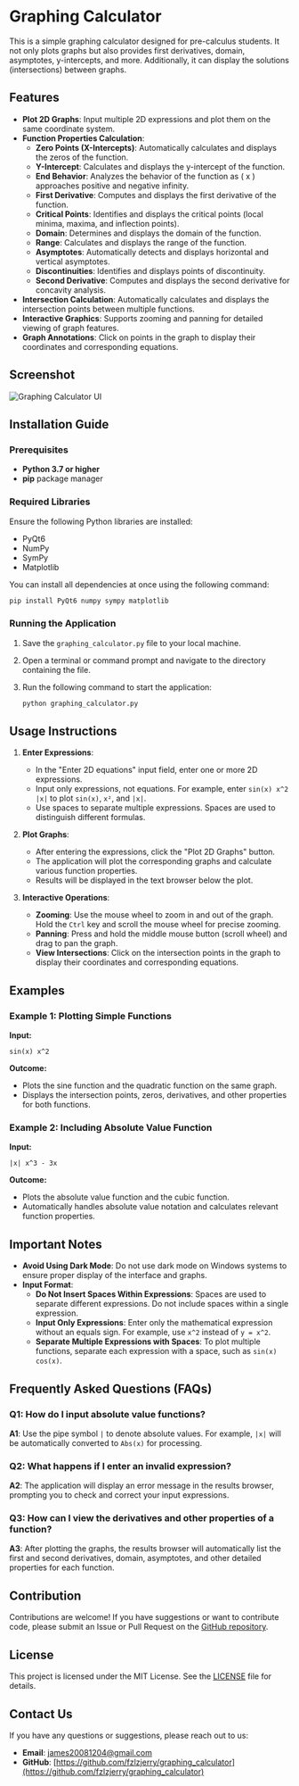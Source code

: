 # Graphing Calculator

This is a simple graphing calculator designed for pre-calculus students. It not only plots graphs but also provides first derivatives, domain, asymptotes, y-intercepts, and more. Additionally, it can display the solutions (intersections) between graphs.

## Features

- **Plot 2D Graphs**: Input multiple 2D expressions and plot them on the same coordinate system.
- **Function Properties Calculation**:
    - **Zero Points (X-Intercepts)**: Automatically calculates and displays the zeros of the function.
    - **Y-Intercept**: Calculates and displays the y-intercept of the function.
    - **End Behavior**: Analyzes the behavior of the function as \( x \) approaches positive and negative infinity.
    - **First Derivative**: Computes and displays the first derivative of the function.
    - **Critical Points**: Identifies and displays the critical points (local minima, maxima, and inflection points).
    - **Domain**: Determines and displays the domain of the function.
    - **Range**: Calculates and displays the range of the function.
    - **Asymptotes**: Automatically detects and displays horizontal and vertical asymptotes.
    - **Discontinuities**: Identifies and displays points of discontinuity.
    - **Second Derivative**: Computes and displays the second derivative for concavity analysis.
- **Intersection Calculation**: Automatically calculates and displays the intersection points between multiple functions.
- **Interactive Graphics**: Supports zooming and panning for detailed viewing of graph features.
- **Graph Annotations**: Click on points in the graph to display their coordinates and corresponding equations.

## Screenshot

![Graphing Calculator UI](https://ice.frostsky.com/2024/10/23/93aa0a1f85f2022dda0966ba84367775.png)

## Installation Guide

### Prerequisites

- **Python 3.7 or higher**
- **pip** package manager

### Required Libraries

Ensure the following Python libraries are installed:

- PyQt6
- NumPy
- SymPy
- Matplotlib

You can install all dependencies at once using the following command:

```bash
pip install PyQt6 numpy sympy matplotlib
```

### Running the Application

1. Save the `graphing_calculator.py` file to your local machine.
2. Open a terminal or command prompt and navigate to the directory containing the file.
3. Run the following command to start the application:

    ```bash
    python graphing_calculator.py
    ```

## Usage Instructions

1. **Enter Expressions**:
    - In the "Enter 2D equations" input field, enter one or more 2D expressions.
    - Input only expressions, not equations. For example, enter `sin(x) x^2 |x|` to plot `sin(x)`, `x²`, and `|x|`.
    - Use spaces to separate multiple expressions. Spaces are used to distinguish different formulas.

2. **Plot Graphs**:
    - After entering the expressions, click the "Plot 2D Graphs" button.
    - The application will plot the corresponding graphs and calculate various function properties.
    - Results will be displayed in the text browser below the plot.

3. **Interactive Operations**:
    - **Zooming**: Use the mouse wheel to zoom in and out of the graph. Hold the `Ctrl` key and scroll the mouse wheel for precise zooming.
    - **Panning**: Press and hold the middle mouse button (scroll wheel) and drag to pan the graph.
    - **View Intersections**: Click on the intersection points in the graph to display their coordinates and corresponding equations.

## Examples

### Example 1: Plotting Simple Functions

**Input:**
```
sin(x) x^2
```

**Outcome:**
- Plots the sine function and the quadratic function on the same graph.
- Displays the intersection points, zeros, derivatives, and other properties for both functions.

### Example 2: Including Absolute Value Function

**Input:**
```
|x| x^3 - 3x
```

**Outcome:**
- Plots the absolute value function and the cubic function.
- Automatically handles absolute value notation and calculates relevant function properties.

## Important Notes

- **Avoid Using Dark Mode**: Do not use dark mode on Windows systems to ensure proper display of the interface and graphs.
- **Input Format**:
    - **Do Not Insert Spaces Within Expressions**: Spaces are used to separate different expressions. Do not include spaces within a single expression.
    - **Input Only Expressions**: Enter only the mathematical expression without an equals sign. For example, use `x^2` instead of `y = x^2`.
    - **Separate Multiple Expressions with Spaces**: To plot multiple functions, separate each expression with a space, such as `sin(x) cos(x)`.

## Frequently Asked Questions (FAQs)

### Q1: How do I input absolute value functions?

**A1**: Use the pipe symbol `|` to denote absolute values. For example, `|x|` will be automatically converted to `Abs(x)` for processing.

### Q2: What happens if I enter an invalid expression?

**A2**: The application will display an error message in the results browser, prompting you to check and correct your input expressions.

### Q3: How can I view the derivatives and other properties of a function?

**A3**: After plotting the graphs, the results browser will automatically list the first and second derivatives, domain, asymptotes, and other detailed properties for each function.

## Contribution

Contributions are welcome! If you have suggestions or want to contribute code, please submit an Issue or Pull Request on the [GitHub repository](https://github.com/fzlzjerry/graphing_calculator).

## License

This project is licensed under the MIT License. See the [LICENSE](LICENSE) file for details.

## Contact Us

If you have any questions or suggestions, please reach out to us:

- **Email**: james20081204@gmail.com
- **GitHub**: [https://github.com/fzlzjerry/graphing_calculator](https://github.com/fzlzjerry/graphing_calculator)
